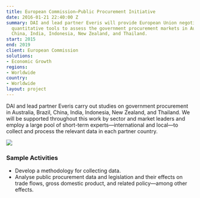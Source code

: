```yaml
---
title: European Commission—Public Procurement Initiative
date: 2016-01-21 22:40:00 Z
summary: DAI and lead partner Everis will provide European Union negotiators with
  quantitative tools to assess the government procurement markets in Australia, Brazil,
  China, India, Indonesia, New Zealand, and Thailand.
start: 2015
end: 2019
client: European Commission
solutions:
- Economic Growth
regions:
- Worldwide
country:
- Worldwide
layout: project
---
```


DAI and lead partner Everis carry out studies on government procurement in Australia, Brazil, China, India, Indonesia, New Zealand, and Thailand. We will be supported throughout this work by sector and market leaders and employ a large pool of short-term experts—international and local—to collect and process the relevant data in each partner country.

![][1]

### Sample Activities

* Develop a methodology for collecting data.
* Analyse public procurement data and legislation and their effects on trade flows, gross domestic product, and related policy—among other effects.

[1]: https://assetify-dai.com/projects/EC-Procurement-webpage.jpg
